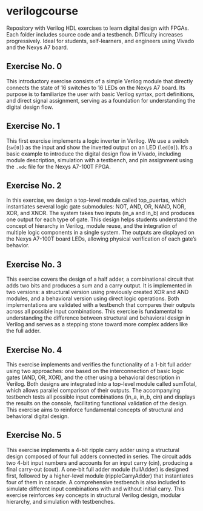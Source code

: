 # verilogcourse
Repository with Verilog HDL exercises to learn digital design with FPGAs. Each folder includes source code and a testbench. Difficulty increases progressively. Ideal for students, self-learners, and engineers using Vivado and the Nexys A7 board.

## Exercise No. 0
This introductory exercise consists of a simple Verilog module that directly connects the state of 16 switches to 16 LEDs on the Nexys A7 board. Its purpose is to familiarize the user with basic Verilog syntax, port definitions, and direct signal assignment, serving as a foundation for understanding the digital design flow.

## Exercise No. 1
This first exercise implements a logic inverter in Verilog. We use a switch (`sw[0]`) as the input and show the inverted output on an LED (`led[0]`). It’s a basic example to introduce the digital design flow in Vivado, including module description, simulation with a testbench, and pin assignment using the `.xdc` file for the Nexys A7-100T FPGA.

## Exercise No. 2
In this exercise, we design a top-level module called top_puertas, which instantiates several logic gate submodules: NOT, AND, OR, NAND, NOR, XOR, and XNOR. The system takes two inputs (in_a and in_b) and produces one output for each type of gate. This design helps students understand the concept of hierarchy in Verilog, module reuse, and the integration of multiple logic components in a single system. The outputs are displayed on the Nexys A7-100T board LEDs, allowing physical verification of each gate’s behavior.

## Exercise No. 3
This exercise covers the design of a half adder, a combinational circuit that adds two bits and produces a sum and a carry output. It is implemented in two versions: a structural version using previously created XOR and AND modules, and a behavioral version using direct logic operations. Both implementations are validated with a testbench that compares their outputs across all possible input combinations. This exercise is fundamental to understanding the difference between structural and behavioral design in Verilog and serves as a stepping stone toward more complex adders like the full adder.

## Exercise No. 4
This exercise implements and verifies the functionality of a 1-bit full adder using two approaches: one based on the interconnection of basic logic gates (AND, OR, XOR), and the other using a behavioral description in Verilog. Both designs are integrated into a top-level module called sumTotal, which allows parallel comparison of their outputs. The accompanying testbench tests all possible input combinations (in_a, in_b, cin) and displays the results on the console, facilitating functional validation of the design. This exercise aims to reinforce fundamental concepts of structural and behavioral digital design.

## Exercise No. 5
This exercise implements a 4-bit ripple carry adder using a structural design composed of four full adders connected in series. The circuit adds two 4-bit input numbers and accounts for an input carry (cin), producing a final carry-out (cout). A one-bit full adder module (fullAdder) is designed first, followed by a higher-level module (rippleCarryAdder) that instantiates four of them in cascade. A comprehensive testbench is also included to simulate different input combinations with and without initial carry. This exercise reinforces key concepts in structural Verilog design, modular hierarchy, and simulation with testbenches.
